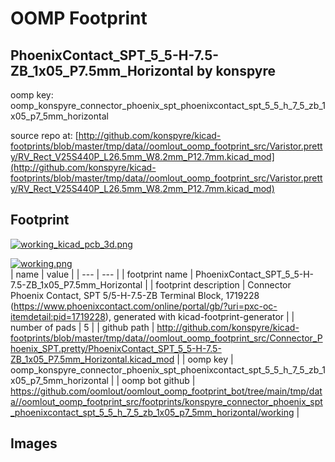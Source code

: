 # OOMP Footprint  
## PhoenixContact_SPT_5_5-H-7.5-ZB_1x05_P7.5mm_Horizontal  by konspyre  
  
oomp key: oomp_konspyre_connector_phoenix_spt_phoenixcontact_spt_5_5_h_7_5_zb_1x05_p7_5mm_horizontal  
  
source repo at: [http://github.com/konspyre/kicad-footprints/blob/master/tmp/data//oomlout_oomp_footprint_src/Varistor.pretty/RV_Rect_V25S440P_L26.5mm_W8.2mm_P12.7mm.kicad_mod](http://github.com/konspyre/kicad-footprints/blob/master/tmp/data//oomlout_oomp_footprint_src/Varistor.pretty/RV_Rect_V25S440P_L26.5mm_W8.2mm_P12.7mm.kicad_mod)  
## Footprint  
  
[![working_kicad_pcb_3d.png](working_kicad_pcb_3d_600.png)](working_kicad_pcb_3d.png)  
  
[![working.png](working_600.png)](working.png)  
| name | value | 
| --- | --- | 
| footprint name | PhoenixContact_SPT_5_5-H-7.5-ZB_1x05_P7.5mm_Horizontal | 
| footprint description | Connector Phoenix Contact, SPT 5/5-H-7.5-ZB Terminal Block, 1719228 (https://www.phoenixcontact.com/online/portal/gb/?uri=pxc-oc-itemdetail:pid=1719228), generated with kicad-footprint-generator | 
| number of pads | 5 | 
| github path | http://github.com/konspyre/kicad-footprints/blob/master/tmp/data//oomlout_oomp_footprint_src/Connector_Phoenix_SPT.pretty/PhoenixContact_SPT_5_5-H-7.5-ZB_1x05_P7.5mm_Horizontal.kicad_mod | 
| oomp key | oomp_konspyre_connector_phoenix_spt_phoenixcontact_spt_5_5_h_7_5_zb_1x05_p7_5mm_horizontal | 
| oomp bot github | https://github.com/oomlout/oomlout_oomp_footprint_bot/tree/main/tmp/data//oomlout_oomp_footprint_src/footprints/konspyre_connector_phoenix_spt_phoenixcontact_spt_5_5_h_7_5_zb_1x05_p7_5mm_horizontal/working | 
## Images  
